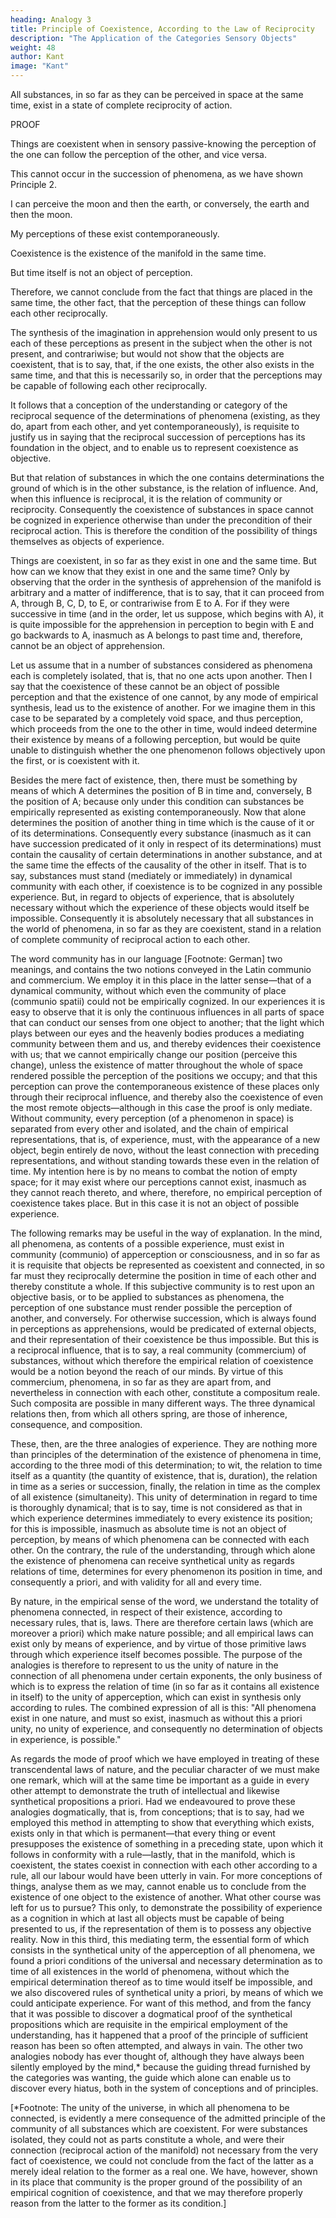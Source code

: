 ```yaml
---
heading: Analogy 3
title: Principle of Coexistence, According to the Law of Reciprocity
description: "The Application of the Categories Sensory Objects"
weight: 48
author: Kant
image: "Kant"
---
```



<!--C. THIRD ANALOGY  Principle of Coexistence, According to the Law of Reciprocity or Community. -->

All substances, in so far as they can be perceived in space at the same time, exist in a state of complete reciprocity of action.

PROOF

Things are coexistent when in sensory passive-knowing the perception of the one can follow the perception of the other, and vice versa.

This cannot occur in the succession of phenomena, as we have shown Principle 2.

I can perceive the moon and then the earth, or conversely, the earth and then the moon.

My perceptions of these exist contemporaneously.

Coexistence is the existence of the manifold in the same time.

But time itself is not an object of perception. 

Therefore, we cannot conclude from the fact that things are placed in the same time, the other fact, that the perception of these things can follow each other reciprocally.

The synthesis of the imagination in apprehension would only present to us each of these perceptions as present in the subject when the other is not present, and contrariwise; but would not show that the objects are coexistent, that is to say, that, if the one exists, the other also exists in the same time, and that this is necessarily so, in order that the perceptions may be capable of following each other reciprocally. 

It follows that a conception of the understanding or category of the reciprocal sequence of the determinations of phenomena (existing, as they do, apart from each other, and yet contemporaneously), is requisite to justify us in saying that the reciprocal succession of perceptions has its foundation in the object, and to enable us to represent coexistence as objective.

But that relation of substances in which the one contains determinations the ground of which is in the other substance, is the relation of influence. And, when this influence is reciprocal, it is the relation of community or reciprocity. Consequently the coexistence of substances in space cannot be cognized in experience otherwise than under the precondition of their reciprocal action. This is therefore the condition of the possibility of things themselves as objects of experience.

Things are coexistent, in so far as they exist in one and the same time. But how can we know that they exist in one and the same time? Only by observing that the order in the synthesis of apprehension of the manifold is arbitrary and a matter of indifference, that is to say, that it can proceed from A, through B, C, D, to E, or contrariwise from E to A. For if they were successive in time (and in the order, let us suppose, which begins with A), it is quite impossible for the apprehension in perception to begin with E and go backwards to A, inasmuch as A belongs to past time and, therefore, cannot be an object of apprehension.

Let us assume that in a number of substances considered as phenomena each is completely isolated, that is, that no one acts upon another. Then I say that the coexistence of these cannot be an object of possible perception and that the existence of one cannot, by any mode of empirical synthesis, lead us to the existence of another. For we imagine them in this case to be separated by a completely void space, and thus perception, which proceeds from the one to the other in time, would indeed determine their existence by means of a following perception, but would be quite unable to distinguish whether the one phenomenon follows objectively upon the first, or is coexistent with it.

Besides the mere fact of existence, then, there must be something by means of which A determines the position of B in time and, conversely, B the position of A; because only under this condition can substances be empirically represented as existing contemporaneously. Now that alone determines the position of another thing in time which is the cause of it or of its determinations. Consequently every substance (inasmuch as it can have succession predicated of it only in respect of its determinations) must contain the causality of certain determinations in another substance, and at the same time the effects of the causality of the other in itself. That is to say, substances must stand (mediately or immediately) in dynamical community with each other, if coexistence is to be cognized in any possible experience. But, in regard to objects of experience, that is absolutely necessary without which the experience of these objects would itself be impossible. Consequently it is absolutely necessary that all substances in the world of phenomena, in so far as they are coexistent, stand in a relation of complete community of reciprocal action to each other.

The word community has in our language [Footnote: German] two meanings, and contains the two notions conveyed in the Latin communio and commercium. We employ it in this place in the latter sense—that of a dynamical community, without which even the community of place (communio spatii) could not be empirically cognized. In our experiences it is easy to observe that it is only the continuous influences in all parts of space that can conduct our senses from one object to another; that the light which plays between our eyes and the heavenly bodies produces a mediating community between them and us, and thereby evidences their coexistence with us; that we cannot empirically change our position (perceive this change), unless the existence of matter throughout the whole of space rendered possible the perception of the positions we occupy; and that this perception can prove the contemporaneous existence of these places only through their reciprocal influence, and thereby also the coexistence of even the most remote objects—although in this case the proof is only mediate. Without community, every perception (of a phenomenon in space) is separated from every other and isolated, and the chain of empirical representations, that is, of experience, must, with the appearance of a new object, begin entirely de novo, without the least connection with preceding representations, and without standing towards these even in the relation of time. My intention here is by no means to combat the notion of empty space; for it may exist where our perceptions cannot exist, inasmuch as they cannot reach thereto, and where, therefore, no empirical perception of coexistence takes place. But in this case it is not an object of possible experience.

The following remarks may be useful in the way of explanation. In the mind, all phenomena, as contents of a possible experience, must exist in community (communio) of apperception or consciousness, and in so far as it is requisite that objects be represented as coexistent and connected, in so far must they reciprocally determine the position in time of each other and thereby constitute a whole. If this subjective community is to rest upon an objective basis, or to be applied to substances as phenomena, the perception of one substance must render possible the perception of another, and conversely. For otherwise succession, which is always found in perceptions as apprehensions, would be predicated of external objects, and their representation of their coexistence be thus impossible. But this is a reciprocal influence, that is to say, a real community (commercium) of substances, without which therefore the empirical relation of coexistence would be a notion beyond the reach of our minds. By virtue of this commercium, phenomena, in so far as they are apart from, and nevertheless in connection with each other, constitute a compositum reale. Such composita are possible in many different ways. The three dynamical relations then, from which all others spring, are those of inherence, consequence, and composition.

These, then, are the three analogies of experience. They are nothing more than principles of the determination of the existence of phenomena in time, according to the three modi of this determination; to wit, the relation to time itself as a quantity (the quantity of existence, that is, duration), the relation in time as a series or succession, finally, the relation in time as the complex of all existence (simultaneity). This unity of determination in regard to time is thoroughly dynamical; that is to say, time is not considered as that in which experience determines immediately to every existence its position; for this is impossible, inasmuch as absolute time is not an object of perception, by means of which phenomena can be connected with each other. On the contrary, the rule of the understanding, through which alone the existence of phenomena can receive synthetical unity as regards relations of time, determines for every phenomenon its position in time, and consequently a priori, and with validity for all and every time.

By nature, in the empirical sense of the word, we understand the totality of phenomena connected, in respect of their existence, according to necessary rules, that is, laws. There are therefore certain laws (which are moreover a priori) which make nature possible; and all empirical laws can exist only by means of experience, and by virtue of those primitive laws through which experience itself becomes possible. The purpose of the analogies is therefore to represent to us the unity of nature in the connection of all phenomena under certain exponents, the only business of which is to express the relation of time (in so far as it contains all existence in itself) to the unity of apperception, which can exist in synthesis only according to rules. The combined expression of all is this: "All phenomena exist in one nature, and must so exist, inasmuch as without this a priori unity, no unity of experience, and consequently no determination of objects in experience, is possible."

As regards the mode of proof which we have employed in treating of these transcendental laws of nature, and the peculiar character of we must make one remark, which will at the same time be important as a guide in every other attempt to demonstrate the truth of intellectual and likewise synthetical propositions a priori. Had we endeavoured to prove these analogies dogmatically, that is, from conceptions; that is to say, had we employed this method in attempting to show that everything which exists, exists only in that which is permanent—that every thing or event presupposes the existence of something in a preceding state, upon which it follows in conformity with a rule—lastly, that in the manifold, which is coexistent, the states coexist in connection with each other according to a rule, all our labour would have been utterly in vain. For more conceptions of things, analyse them as we may, cannot enable us to conclude from the existence of one object to the existence of another. What other course was left for us to pursue? This only, to demonstrate the possibility of experience as a cognition in which at last all objects must be capable of being presented to us, if the representation of them is to possess any objective reality. Now in this third, this mediating term, the essential form of which consists in the synthetical unity of the apperception of all phenomena, we found a priori conditions of the universal and necessary determination as to time of all existences in the world of phenomena, without which the empirical determination thereof as to time would itself be impossible, and we also discovered rules of synthetical unity a priori, by means of which we could anticipate experience. For want of this method, and from the fancy that it was possible to discover a dogmatical proof of the synthetical propositions which are requisite in the empirical employment of the understanding, has it happened that a proof of the principle of sufficient reason has been so often attempted, and always in vain. The other two analogies nobody has ever thought of, although they have always been silently employed by the mind,* because the guiding thread furnished by the categories was wanting, the guide which alone can enable us to discover every hiatus, both in the system of conceptions and of principles.

   [*Footnote: The unity of the universe, in which all phenomena to be
connected, is evidently a mere consequence of the admitted principle
of the community of all substances which are coexistent. For were
substances isolated, they could not as parts constitute a whole, and
were their connection (reciprocal action of the manifold) not necessary
from the very fact of coexistence, we could not conclude from the fact
of the latter as a merely ideal relation to the former as a real one. We
have, however, shown in its place that community is the proper ground
of the possibility of an empirical cognition of coexistence, and that
we may therefore properly reason from the latter to the former as its
condition.]




